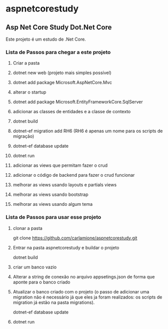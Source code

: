 # aspnetcorestudy
## Asp Net Core Study Dot.Net Core

Este projeto é um estudo de .Net Core.


### Lista de Passos para chegar a este projeto
1.  Criar a pasta
2.  dotnet new web (projeto mais simples possível)
3.  dotnet add package Microsoft.AspNetCore.Mvc
4.  alterar o startup
5.  dotnet add package  Microsoft.EntityFrameworkCore.SqlServer
6.  adicionar as classes de entidades e a classe de contexto
7.  dotnet build
8.  dotnet-ef migration add RH6  (RH6 é apenas um nome para os scripts de migração)
9.  dotnet-ef database update
10. dotnet run

11. adicionar as views que permitam fazer o crud
12. adicionar o código de backend para fazer o crud funcionar
13. melhorar as views usando layouts e partials views
14. melhorar as views usando bootstrap
15. melhorar as views usando algum tema


### Lista de Passos para usar esse projeto

1. clonar a pasta

    git clone https://github.com/carlamione/aspnetcorestudy.git

2. Entrar na pasta aspnetcorestudy e buildar o projeto

    dotnet build

3. criar um banco vazio
4. Alterar a string de conexão no arquivo appsetings.json de forma que aponte para o banco criado
5. Atualizar o banco criado com o projeto (o passo de adicionar uma migration não é necessário já que eles ja foram realizados: os scripts de migration já estão na pasta migrations).

    dotnet-ef database update

6. dotnet run
